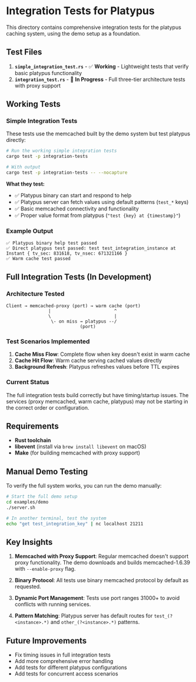 # Integration Tests for Platypus

This directory contains comprehensive integration tests for the platypus caching system, using the demo setup as a foundation.

## Test Files

1. **`simple_integration_test.rs`** - ✅ **Working** - Lightweight tests that verify basic platypus functionality
2. **`integration_test.rs`** - 🚧 **In Progress** - Full three-tier architecture tests with proxy support

## Working Tests

### Simple Integration Tests
These tests use the memcached built by the demo system but test platypus directly:

```bash
# Run the working simple integration tests
cargo test -p integration-tests

# With output
cargo test -p integration-tests -- --nocapture
```

**What they test:**
- ✅ Platypus binary can start and respond to help
- ✅ Platypus server can fetch values using default patterns (`test_*` keys)
- ✅ Basic memcached connectivity and functionality
- ✅ Proper value format from platypus (`"test {key} at {timestamp}"`)

### Example Output
```
✅ Platypus binary help test passed
✅ Direct platypus test passed: test test_integration_instance at Instant { tv_sec: 831618, tv_nsec: 671321166 }
✅ Warm cache test passed
```

## Full Integration Tests (In Development)

### Architecture Tested
```
Client → memcached-proxy (port) → warm cache (port)
                |                        ^
                \                        |
                 \- on miss → platypus --/
                            (port)
```

### Test Scenarios Implemented
1. **Cache Miss Flow**: Complete flow when key doesn't exist in warm cache
2. **Cache Hit Flow**: Warm cache serving cached values directly
3. **Background Refresh**: Platypus refreshes values before TTL expires

### Current Status
The full integration tests build correctly but have timing/startup issues. The services (proxy memcached, warm cache, platypus) may not be starting in the correct order or configuration.

## Requirements

- **Rust toolchain**
- **libevent** (install via `brew install libevent` on macOS)
- **Make** (for building memcached with proxy support)

## Manual Demo Testing

To verify the full system works, you can run the demo manually:

```bash
# Start the full demo setup
cd examples/demo
./server.sh

# In another terminal, test the system
echo "get test_integration_key" | nc localhost 21211
```

## Key Insights

1. **Memcached with Proxy Support**: Regular memcached doesn't support proxy functionality. The demo downloads and builds memcached-1.6.39 with `--enable-proxy` flag.

2. **Binary Protocol**: All tests use binary memcached protocol by default as requested.

3. **Dynamic Port Management**: Tests use port ranges 31000+ to avoid conflicts with running services.

4. **Pattern Matching**: Platypus server has default routes for `test_(?<instance>.*)` and `other_(?<instance>.*)` patterns.

## Future Improvements

- Fix timing issues in full integration tests
- Add more comprehensive error handling
- Add tests for different platypus configurations
- Add tests for concurrent access scenarios
